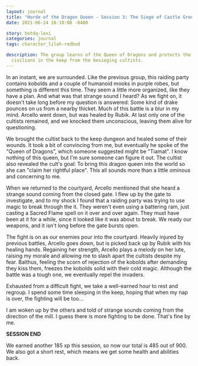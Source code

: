 ```yaml
---
layout: journal
title: "Horde of the Dragon Queen - Session 3: The Siege of Castle Greenest"
date: 2021-06-24 16:10:00 -0400

story: hotdq-lexi
categories: journal
tags: character_lilah-redbud

description: The group learns of the Queen of Dragons and protects the
  civilians in the keep from the besieging cultists.
---
```

In an instant, we are surrounded. Like the previous group, this raiding party contains kobolds and a couple of humanoid mooks in purple robes, but something is different this time. They seem a little more organized, like they have a plan. And what was that strange sound I heard? As we fight on, it doesn't take long before my question is answered: Some kind of drake pounces on us from a nearby thicket. Much of this battle is a blur in my mind. Arcello went down, but was healed by Rubik. At last only one of the cultists remained, and we knocked them unconscious, leaving them alive for questioning.

We brought the cultist back to the keep dungeon and healed some of their wounds. It took a bit of convincing from me, but eventually he spoke of the "Queen of Dragons", which someone suggested might be "Tiamat". I know nothing of this queen, but I'm sure someone can figure it out. The cultist also revealed the cult's goal: To bring this dragon queen into the world so she can "claim her rightful place". This all sounds more than a little ominous and concerning to me.

When we returned to the courtyard, Arcello mentioned that she heard a strange sound coming from the closed gate. I flew up by the gate to investigate, and to my shock I found that a raiding party was trying to use magic to break through the it. They weren't even using a battering ram, just casting a Sacred Flame spell on it over and over again. They must have been at it for a while, since it looked like it was about to break. We ready our weapons, and it isn't long before the gate bursts open.

The fight is on as our enemies pour into the courtyard. Heavily injured by previous battles, Arcello goes down, but is picked back up by Rubik with his healing hands. Regaining her strength, Arcello plays a melody on her lute, raising my morale and allowing me to slash apart the cultists despite my fear. Balthus, feeling the scorn of rejection of the kobolds after demanding they kiss them, freezes the kobolds solid with their cold magic. Although the battle was a tough one, we eventually repel the invaders.

Exhausted from a difficult fight, we take a well-earned hour to rest and regroup. I spend some time sleeping in the keep, hoping that when my nap is over, the fighting will be too...

I am woken up by the others and told of strange sounds coming from the direction of the mill. I guess there is more fighting to be done. That's fine by me.

**SESSION END**

We earned another 185 xp this session, so now our total is 485 out of 900. We also got a short rest, which means we get some health and abilities back.

